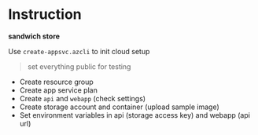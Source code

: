 # Instruction

**sandwich store**

Use `create-appsvc.azcli` to init cloud setup

> set everything public for testing

- Create resource group
- Create app service plan
- Create `api` and `webapp` (check settings)
- Create storage account and container (upload sample image)
- Set environment variables in api (storage access key) and webapp (api url)
